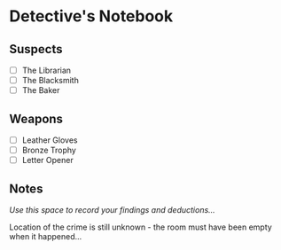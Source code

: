 # Detective's Notebook

## Suspects
- [ ] The Librarian
- [ ] The Blacksmith
- [ ] The Baker

## Weapons
- [ ] Leather Gloves
- [ ] Bronze Trophy
- [ ] Letter Opener

## Notes
*Use this space to record your findings and deductions...*

Location of the crime is still unknown - the room must have been empty when it happened...
